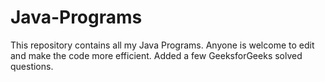# Java-Programs
This repository contains all my Java Programs.
Anyone is welcome to edit and make the code more efficient.
Added a few GeeksforGeeks solved questions.

